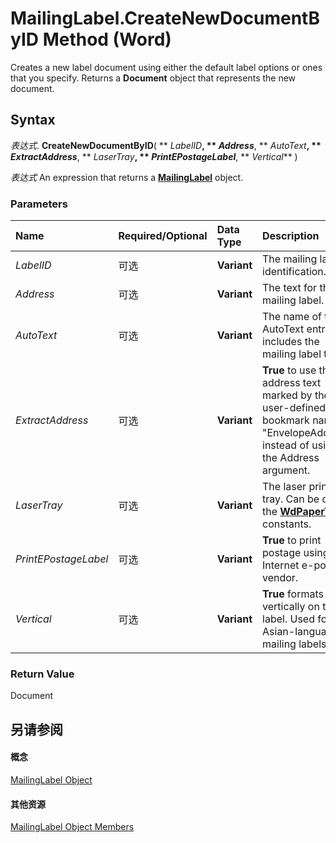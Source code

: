 
# MailingLabel.CreateNewDocumentByID Method (Word)

Creates a new label document using either the default label options or ones that you specify. Returns a  **Document** object that represents the new document.


## Syntax

 _表达式_. **CreateNewDocumentByID**( ** _LabelID_**, ** _Address_**, ** _AutoText_**, ** _ExtractAddress_**, ** _LaserTray_**, ** _PrintEPostageLabel_**, ** _Vertical_** )

 _表达式_ An expression that returns a **[MailingLabel](9dd073b7-5d53-0f1e-f19a-9abf6427b3f2.md)** object.


### Parameters



|**Name**|**Required/Optional**|**Data Type**|**Description**|
|:-----|:-----|:-----|:-----|
| _LabelID_|可选|**Variant**|The mailing label identification.|
| _Address_|可选|**Variant**|The text for the mailing label.|
| _AutoText_|可选|**Variant**|The name of the AutoText entry that includes the mailing label text.|
| _ExtractAddress_|可选|**Variant**|**True** to use the address text marked by the user-defined bookmark named "EnvelopeAddress" instead of using the Address argument.|
| _LaserTray_|可选|**Variant**|The laser printer tray. Can be one of the  **[WdPaperTray](568e9ad6-08e4-979a-8468-eb6ffec0be0a.md)** constants.|
| _PrintEPostageLabel_|可选|**Variant**|**True** to print postage using an Internet e-postage vendor.|
| _Vertical_|可选|**Variant**|**True** formats text vertically on the label. Used for Asian-language mailing labels.|

### Return Value

Document


## 另请参阅


#### 概念


[MailingLabel Object](9dd073b7-5d53-0f1e-f19a-9abf6427b3f2.md)
#### 其他资源


[MailingLabel Object Members](http://msdn.microsoft.com/library/de103cf3-3c98-c22c-dc4a-52f6ff308571%28Office.15%29.aspx)